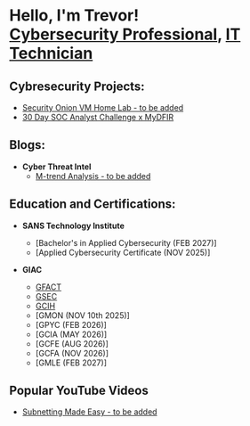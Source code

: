 <h1>Hello, I'm Trevor! <br/><a href="https://github.com/baumannsec">Cybersecurity Professional</a>, <a href="https://www.linkedin.com/in/baumanntrevor/">IT Technician</a></h1>

<h2> Cybresecurity Projects:</h2>

  - [Security Onion VM Home Lab - to be added](https://github.com/baumannsec/laburl)
  - [30 Day SOC Analyst Challenge x MyDFIR](https://github.com/baumannsec/30Day_SOC-Analyst_Challenge)

<h2> Blogs:</h2>

- <b>Cyber Threat Intel</b>
  - [M-trend Analysis - to be added](https://github.com/baumannsec/bloglaburl)

<h2> Education and Certifications:</h2>

- <b>SANS Technology Institute</b>
  - [Bachelor's in Applied Cybersecurity (FEB 2027)]
  - [Applied Cybersecurity Certificate (NOV 2025)]

- <b>GIAC</b>
  - [GFACT](https://www.credly.com/badges/3955ef82-27be-4195-be8d-3ddbac8fd499/public_url)
  - [GSEC](https://www.credly.com/badges/88b8a3b0-24b2-4bcb-ab44-036fcfa4e9d7/public_url)
  - [GCIH](https://www.credly.com/badges/82c54153-f762-40d1-a260-f67589589629/public_url)
  - [GMON (NOV 10th 2025)]
  - [GPYC (FEB 2026)]
  - [GCIA (MAY 2026)]
  - [GCFE (AUG 2026)]
  - [GCFA (NOV 2026)]
  - [GMLE (FEB 2027)]

<h2> Popular YouTube Videos</h2>

- [Subnetting Made Easy - to be added](https://www.youtube.com/)
